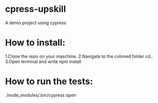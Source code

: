 # cpress-upskill
A demo project using cypress

# How to install:
1.Clone the repo on your maschine.
2.Navigate to the coloned folder cd..
3.Open terminal and write npm install

# How to run the tests:
./node_modules/.bin/cypress open
